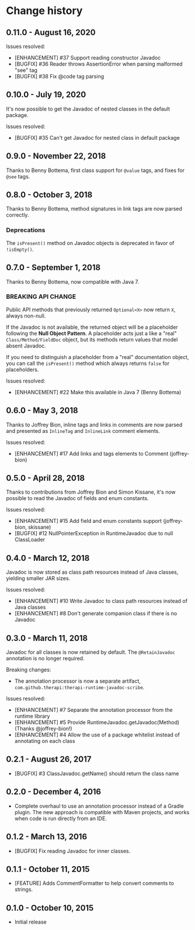 # Change history

## 0.11.0 - August 16, 2020

Issues resolved:

* [ENHANCEMENT] #37 Support reading constructor Javadoc
* [BUGFIX] #36 Reader throws AssertionError when parsing malformed "see" tag
* [BUGFIX] #38 Fix @code tag parsing

## 0.10.0 - July 19, 2020

It's now possible to get the Javadoc of nested classes in the default package.

Issues resolved:

* [BUGFIX] #35 Can't get Javadoc for nested class in default package

## 0.9.0 - November 22, 2018

Thanks to Benny Bottema, first class support for `@value` tags, and fixes for `@see` tags.

## 0.8.0 - October 3, 2018

Thanks to Benny Bottema, method signatures in link tags are now parsed correctly.

### Deprecations

The `isPresent()` method on Javadoc objects is deprecated in favor of
`!isEmpty()`.


## 0.7.0 - September 1, 2018

Thanks to Benny Bottema, now compatible with Java 7.

### BREAKING API CHANGE
Public API methods that previously returned `Optional<X>` now return `X`,
always non-null.

If the Javadoc is not available, the returned object will be a placeholder
following the **Null Object Pattern**. A placeholder acts just a like a "real"
`Class/Method/FieldDoc` object, but its methods return values that model
absent Javadoc.

If you need to distinguish a placeholder from a "real"
documentation object, you can call the `isPresent()` method which always
returns `false` for placeholders.
  
Issues resolved:

* [ENHANCEMENT] #22 Make this available in Java 7 (Benny Bottema)


## 0.6.0 - May 3, 2018

Thanks to Joffrey Bion, inline tags and links in comments are now parsed
and presented as `InlineTag` and `InlineLink` comment elements. 

Issues resolved:

* [ENHANCEMENT] #17 Add links and tags elements to Comment (joffrey-bion)


## 0.5.0 - April 28, 2018

Thanks to contributions from Joffrey Bion and Simon Kissane,
it's now possible to read the Javadoc of fields and enum constants.

Issues resolved:

* [ENHANCEMENT] #15 Add field and enum constants support (joffrey-bion, skissane)
* [BUGFIX] #12 NullPointerException in RuntimeJavadoc due to null ClassLoader


## 0.4.0 - March 12, 2018

Javadoc is now stored as class path resources instead of Java classes,
yielding smaller JAR sizes.

Issues resolved:

* [ENHANCEMENT] #10 Write Javadoc to class path resources instead of Java classes 
* [ENHANCEMENT] #8 Don't generate companion class if there is no Javadoc


## 0.3.0 - March 11, 2018

Javadoc for all classes is now retained by default. The `@RetainJavadoc`
annotation is no longer required.
  
Breaking changes:

* The annotation processor is now a separate artifact,
`com.github.therapi:therapi-runtime-javadoc-scribe`.

Issues resolved:

* [ENHANCEMENT] #7 Separate the annotation processor from the runtime library
* [ENHANCEMENT] #5 Provide RuntimeJavadoc.getJavadoc(Method) (Thanks @joffrey-bion!)
* [ENHANCEMENT] #4 Allow the use of a package whitelist instead of annotating on each class


## 0.2.1 - August 26, 2017

* [BUGFIX] #3 ClassJavadoc.getName() should return the class name


## 0.2.0 - December 4, 2016

* Complete overhaul to use an annotation processor instead of a Gradle plugin.
  The new approach is compatible with Maven projects, and works when code is run
  directly from an IDE.


## 0.1.2 - March 13, 2016

* [BUGFIX] Fix reading Javadoc for inner classes.


## 0.1.1 - October 11, 2015

* [FEATURE] Adds CommentFormatter to help convert comments to strings.


## 0.1.0 - October 10, 2015

* Initial release
